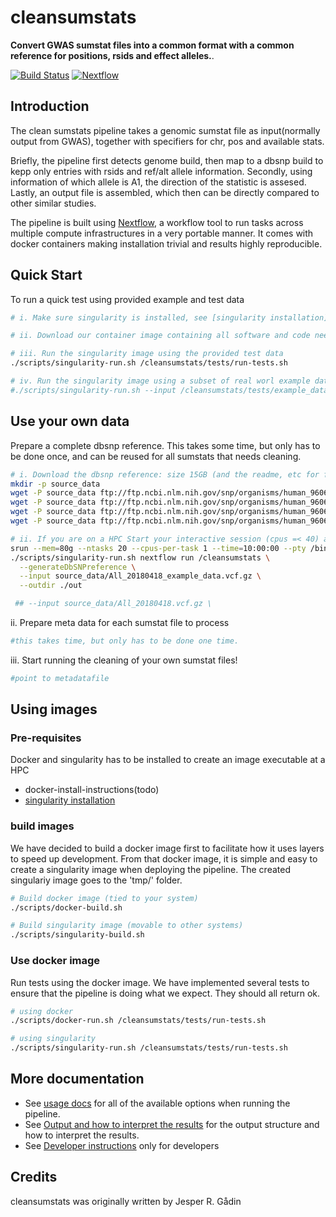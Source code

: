 # cleansumstats

**Convert GWAS sumstat files into a common format with a common reference for positions, rsids and effect alleles.**.

[![Build Status](https://travis-ci.com/nf-core/cleansumstats.svg?branch=master)](https://travis-ci.com/nf-core/cleansumstats)
[![Nextflow](https://img.shields.io/badge/nextflow-%E2%89%A50.32.0-brightgreen.svg)](https://www.nextflow.io/)

## Introduction
The clean sumstats pipeline takes a genomic sumstat file as input(normally output from  GWAS), together with specifiers for chr, pos and available stats. 

Briefly, the pipeline first detects genome build, then map to a dbsnp build to kepp only entries with rsids and ref/alt allele information. Secondly, using information of which allele is A1, the direction of the statistic is assesed. Lastly, an output file is assembled, which then can be directly compared to other similar studies. 

The pipeline is built using [Nextflow](https://www.nextflow.io), a workflow tool to run tasks across multiple compute infrastructures in a very portable manner. It comes with docker containers making installation trivial and results highly reproducible.

## Quick Start
To run a quick test using provided example and test data

```bash
# i. Make sure singularity is installed, see [singularity installation](docs/singularity-installation.md) 

# ii. Download our container image containing all software and code needed

# iii. Run the singularity image using the provided test data
./scripts/singularity-run.sh /cleansumstats/tests/run-tests.sh

# iv. Run the singularity image using a subset of real worl example data (example data is to be generated)
#./scripts/singularity-run.sh --input /cleansumstats/tests/example_data

```

## Use your own data

Prepare a complete dbsnp reference. This takes some time, but only has to be done once, and can be reused for all sumstats that needs cleaning. 

```bash
# i. Download the dbsnp reference: size 15GB (and the readme, etc for future reference)
mkdir -p source_data
wget -P source_data ftp://ftp.ncbi.nlm.nih.gov/snp/organisms/human_9606_b151_GRCh38p7/VCF/README.txt
wget -P source_data ftp://ftp.ncbi.nlm.nih.gov/snp/organisms/human_9606_b151_GRCh38p7/VCF/All_20180418.vcf.gz.md5
wget -P source_data ftp://ftp.ncbi.nlm.nih.gov/snp/organisms/human_9606_b151_GRCh38p7/VCF/All_20180418.vcf.gz.tbi
wget -P source_data ftp://ftp.ncbi.nlm.nih.gov/snp/organisms/human_9606_b151_GRCh38p7/VCF/All_20180418.vcf.gz

# ii. If you are on a HPC Start your interactive session (cpus =< 40) and simply run the following
srun --mem=80g --ntasks 20 --cpus-per-task 1 --time=10:00:00 --pty /bin/bash
./scripts/singularity-run.sh nextflow run /cleansumstats \
  --generateDbSNPreference \
  --input source_data/All_20180418_example_data.vcf.gz \
  --outdir ./out

 ## --input source_data/All_20180418.vcf.gz \

```

ii. Prepare meta data for each sumstat file to process
```bash
#this takes time, but only has to be done one time.

```

iii. Start running the cleaning of your own sumstat files!

```bash
#point to metadatafile

```

## Using images

### Pre-requisites

Docker and singularity has to be installed to create an image executable at a HPC
- docker-install-instructions(todo)
- [singularity installation](docs/singularity-installation.md) 

### build images

We have decided to build a docker image first to facilitate how it uses layers to speed up development. From that docker image, it is simple and easy to create a singularity image when deploying the pipeline. The created singulariy image goes to the 'tmp/' folder.

```bash
# Build docker image (tied to your system)
./scripts/docker-build.sh

# Build singularity image (movable to other systems)
./scripts/singularity-build.sh
```

### Use docker image

Run tests using the docker image. We have implemented several tests to ensure that the pipeline is doing what we expect. They should all return ok.

```bash
# using docker
./scripts/docker-run.sh /cleansumstats/tests/run-tests.sh

# using singularity
./scripts/singularity-run.sh /cleansumstats/tests/run-tests.sh
```

## More documentation
- See [usage docs](docs/usage.md) for all of the available options when running the pipeline.
- See [Output and how to interpret the results](docs/output.md) for the output structure and how to interpret the results.
- See [Developer instructions](docs/developers.md) only for developers

## Credits

cleansumstats was originally written by Jesper R. Gådin

